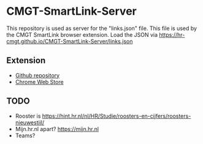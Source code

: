 # CMGT-SmartLink-Server

This repository is used as server for the "links.json" file. This file is used by the CMGT SmartLink browser extension. Load the JSON via https://hr-cmgt.github.io/CMGT-SmartLink-Server/links.json

## Extension

- [Github repository](https://github.com/HR-CMGT/CMGT-SmartLink)
- [Chrome Web Store]()

## TODO

- Rooster is https://hint.hr.nl/nl/HR/Studie/roosters-en-cijfers/roosters-nieuwestijl/ 
- Mijn.hr.nl apart? https://mijn.hr.nl
- Teams?
